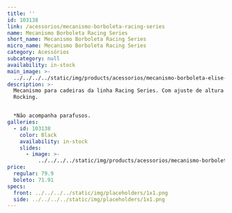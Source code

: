 ```yaml
---
title: ''
id: 103138
link: /acessorios/mecanismo-borboleta-racing-series
name: Mecanismo Borboleta Racing Series
short_name: Mecanismo Borboleta Racing Series
micro_name: Mecanismo Borboleta Racing Series
category: Acessórios
subcategory: null
availability: in-stock
main_image: >-
  ../../../../static/img/products/acessorios/mecanismo-borboleta-elise-jaguar-gamma/black/mecanismo-borboleta-elise-jaguar-gamma-00.jpg
description: >-
  Mecanismo para cadeiras da linha Racing Series. Com ajuste de altura e função
  Rocking.


  *Não acompanha parafusos.
galleries:
  - id: 103138
    color: Black
    availability: in-stock
    slides:
      - image: >-
          ../../../../static/img/products/acessorios/mecanismo-borboleta-elise-jaguar-gamma/black/mecanismo-borboleta-elise-jaguar-gamma-00.jpg
price:
  regular: 79.9
  boleto: 71.91
specs:
  front: ../../../../static/img/placeholders/1x1.png
  side: ../../../../static/img/placeholders/1x1.png
---
```

